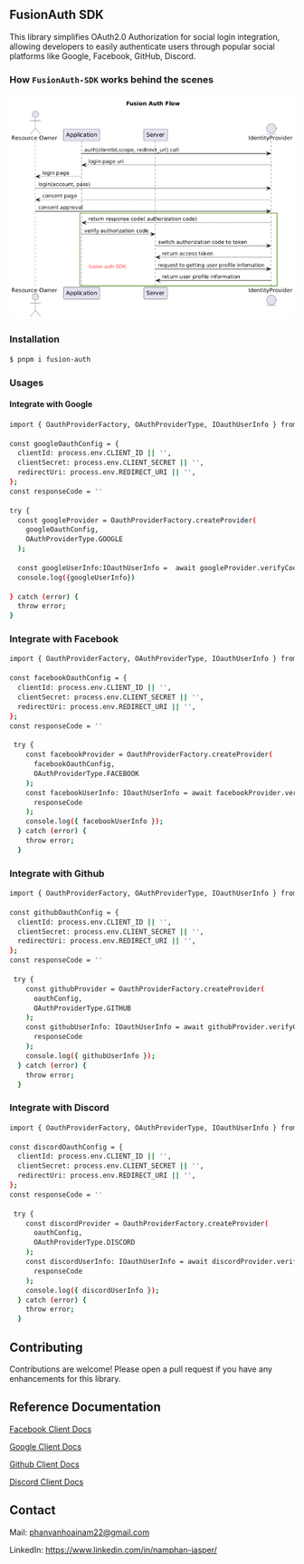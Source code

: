 ## FusionAuth SDK

This library simplifies OAuth2.0 Authorization for social login integration, allowing developers to easily authenticate users through popular social platforms like Google, Facebook, GitHub, Discord.

### How `FusionAuth-SDK` works behind the scenes

![fusion-auth](docs/fusion-auth-flow.png)

### Installation

```bash
$ pnpm i fusion-auth
```

### Usages

#### Integrate with Google

```bash
import { OauthProviderFactory, OAuthProviderType, IOauthUserInfo } from 'fusion-auth';

const googleOauthConfig = {
  clientId: process.env.CLIENT_ID || '',
  clientSecret: process.env.CLIENT_SECRET || '',
  redirectUri: process.env.REDIRECT_URI || '',
};
const responseCode = ''

try {
  const googleProvider = OauthProviderFactory.createProvider(
    googleOauthConfig,
    OAuthProviderType.GOOGLE
  );

  const googleUserInfo:IOauthUserInfo =  await googleProvider.verifyCode(responseCode);
  console.log({googleUserInfo})

} catch (error) {
  throw error;
}
```

### Integrate with Facebook

```bash
import { OauthProviderFactory, OAuthProviderType, IOauthUserInfo } from 'fusion-auth';

const facebookOauthConfig = {
  clientId: process.env.CLIENT_ID || '',
  clientSecret: process.env.CLIENT_SECRET || '',
  redirectUri: process.env.REDIRECT_URI || '',
};
const responseCode = ''

 try {
    const facebookProvider = OauthProviderFactory.createProvider(
      facebookOauthConfig,
      OAuthProviderType.FACEBOOK
    );
    const facebookUserInfo: IOauthUserInfo = await facebookProvider.verifyCode(
      responseCode
    );
    console.log({ facebookUserInfo });
  } catch (error) {
    throw error;
  }
```

### Integrate with Github

```bash
import { OauthProviderFactory, OAuthProviderType, IOauthUserInfo } from 'fusion-auth';

const githubOauthConfig = {
  clientId: process.env.CLIENT_ID || '',
  clientSecret: process.env.CLIENT_SECRET || '',
  redirectUri: process.env.REDIRECT_URI || '',
};
const responseCode = ''

 try {
    const githubProvider = OauthProviderFactory.createProvider(
      oauthConfig,
      OAuthProviderType.GITHUB
    );
    const githubUserInfo: IOauthUserInfo = await githubProvider.verifyCode(
      responseCode
    );
    console.log({ githubUserInfo });
  } catch (error) {
    throw error;
  }
```

### Integrate with Discord
```bash
import { OauthProviderFactory, OAuthProviderType, IOauthUserInfo } from 'fusion-auth';

const discordOauthConfig = {
  clientId: process.env.CLIENT_ID || '',
  clientSecret: process.env.CLIENT_SECRET || '',
  redirectUri: process.env.REDIRECT_URI || '',
};
const responseCode = ''

 try {
    const discordProvider = OauthProviderFactory.createProvider(
      oauthConfig,
      OAuthProviderType.DISCORD
    );
    const discordUserInfo: IOauthUserInfo = await discordProvider.verifyCode(
      responseCode
    );
    console.log({ discordUserInfo });
  } catch (error) {
    throw error;
  }
```
## Contributing

Contributions are welcome! Please open a pull request if you have any enhancements for this library.

## Reference Documentation

[Facebook Client Docs](https://developers.facebook.com/docs/facebook-login/guides/advanced/manual-flow/)

[Google Client Docs](https://developers.google.com/identity/protocols/oauth2)

[Github Client Docs](https://docs.github.com/en/apps/oauth-apps/building-oauth-apps/authorizing-oauth-apps)

[Discord Client Docs](https://discord.com/developers/docs/topics/oauth2)
## Contact

Mail: phanvanhoainam22@gmail.com

LinkedIn: https://www.linkedin.com/in/namphan-jasper/

